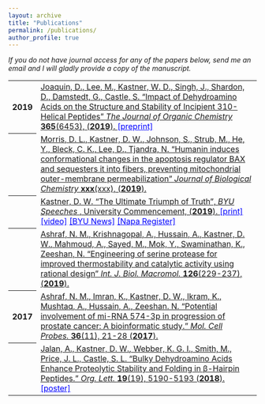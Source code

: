 ```yaml
---
layout: archive
title: "Publications"
permalink: /publications/
author_profile: true
---
```


<em>If you do not have journal access for any of the papers below, send me an email and I will gladly provide a copy of the manuscript.</em>

<table>
  
  <tr><th>2019</th><td>
    <a href="http://www.jbc.org/content/early/2019/11/05/jbc.RA119.011297" target="_blank">
      Joaquin, D., Lee, M., <u>Kastner, W. D.,</u> Singh, J., Shardon, D., Damstedt, G., Castle, S.
      &ldquo;Impact of Dehydroamino Acids on the Structure and Stability of Incipient 3<sub></sub>10-Helical Peptides&rdquo; 
      <em>The Journal of Organic Chemistry </em>
      <strong>365</strong>(6453), (<strong>2019</strong>).
    </a> 
    <a style="color:blue" href="https://chemrxiv.org/s/c3ceb27a7adb6d7e0acb" target="_blank">[preprint]</a>
  </td></tr>
  
  <tr><th></th><td>
    <a href="http://www.jbc.org/content/early/2019/11/05/jbc.RA119.011297" target="_blank">
      Morris, D. L., <u>Kastner, D. W.</u>, Johnson, S., Strub, M., He, Y., Bleck, C. K., Lee, D., Tjandra, N. 
      &ldquo;Humanin induces conformational changes in the apoptosis regulator BAX and sequesters it into fibers, preventing mitochondrial outer-membrane permeabilization&rdquo; 
      <em>Journal of Biological Chemistry </em>
      <strong>xxx</strong>(xxx), (<strong>2019</strong>).
    </a> 
  </td></tr>

  <tr><th></th><td>
    <a href="https://speeches.byu.edu/talks/david-w-kastner/the-ultimate-triumph-of-truth/" target="_blank">
      <u>Kastner, D. W.</u> 
      &ldquo;The Ultimate Triumph of Truth&rdquo;, 
      <em>BYU Speeches </em>,
      University Commencement, (<strong>2019</strong>).
    </a>
    <a style="color:blue" href="https://speeches.byu.edu/wp-content/uploads/pdf/Comm_2019_Kastner.pdf" target="_blank">[print]</a>
    <a style="color:blue" href="https://www.youtube.com/watch?v=qFgQOzBn8AQ" target="_blank">[video]</a>
    <a style="color:blue" href="https://news.byu.edu/news/part-search-q-student-commencement-speaker" target="_blank">[BYU News]</a>
    <a style="color:blue" href="https://napavalleyregister.com/announcements/grapevine/grapevines-kastner-chosen-as-commencement-speaker-at-byu/article_c57a228f-1f16-58c2-b068-ba68445f59e6.html" target="_blank">[Napa Register]</a>
  </td></tr>

  <tr><th></th><td>
    <a href="https://www.sciencedirect.com/science/article/pii/S0141813018356265" target="_blank">
      Ashraf, N. M., Krishnagopal, A., Hussain, A., <u>Kastner, D. W.</u>, Mahmoud, A., Sayed, M., Mok, Y., Swaminathan, K., Zeeshan, N.
      &ldquo;Engineering of serine protease for improved thermostability and catalytic activity using rational design&rdquo; 
      <em>Int. J. Biol. Macromol. </em> 
      <strong>126</strong>(229-237), (<strong>2019</strong>).
    </a>
  </td></tr>
  
  <tr><th>2017</th><td>
    <a href="https://pubs.acs.org/doi/10.1021/acscentsci.8b00357" target="_blank">Ashraf, N. M., Imran, K., <u>Kastner, D. W</u>., Ikram, K., Mushtaq, A., Hussain, A., Zeeshan. N. &ldquo;Potential involvement of mi-RNA 574-3p in progression of prostate cancer: A bioinformatic study.&rdquo; 
      <em>Mol. Cell Probes. </em>
      <strong>36</strong>(11), 21-28 (<strong>2017</strong>).
    </a> 
  </td></tr>
  
  <tr><th></th><td>
    <a href="https://pubs.acs.org/doi/abs/10.1021/acs.orglett.7b02455" target="_blank">Jalan, A., <u>Kastner, D. W.</u>, Webber, K. G. I., Smith, M., Price, J. L., Castle, S. L. &ldquo;Bulky Dehydroamino Acids Enhance Proteolytic Stability and Folding in β-Hairpin Peptides.&rdquo;
      <em>Org. Lett. </em>
      <strong>19</strong>(19), 5190-5193 (<strong>2018</strong>).
    </a>
    <a style="color:blue" href="https://scholarsarchive.byu.edu/library_studentposters_2017/" target="_blank">[poster]</a>
  </td></tr>
  
</table>

